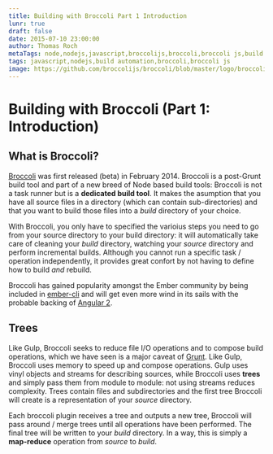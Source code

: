 ```yaml
---
title: Building with Broccoli Part 1 Introduction
lunr: true
draft: false
date: 2015-07-10 23:00:00
author: Thomas Roch
metaTags: node,nodejs,javascript,broccolijs,broccoli,broccoli js,build automation,build tool
tags: javascript,nodejs,build automation,broccoli,broccoli js
image: https://github.com/broccolijs/broccoli/blob/master/logo/broccoli-logo.generated.png
---
```



# Building with Broccoli (Part 1: Introduction)

## What is Broccoli?

[Broccoli](http://broccolijs.com/) was first released (beta) in February 2014. Broccoli is a post-Grunt build tool and part of a new breed of Node based
build tools: Broccoli is not a task runner but is a __dedicated build tool__. It makes the asumption that you have all source files
in a directory (which can contain sub-directories) and that you want to build those files into a _build_ directory of your choice.

With Broccoli, you only have to specified the varioius steps you need to go from your source directory to your build directory: it
will automatically take care of cleaning your _build_ directory, watching your _source_ directory and perform incremental builds. Although
you cannot run a specific task / operation independently, it provides great confort by not having to define how to build _and_ rebuild.

Broccoli has gained popularity amongst the Ember community by being included in [ember-cli](http://www.ember-cli.com/) and will get even
more wind in its sails with the probable backing of [Angular 2](https://docs.google.com/document/d/150lerb1LmNLuau_a_EznPV1I1UHMTbEl61t4hZ7ZpS0/mobilebasic).


## Trees

Like Gulp, Broccoli seeks to reduce file I/O operations and to compose build operations, which we have seen is a major caveat of
[Grunt](/posts/2015/04/22/building-with-grunt-part-2-caveats/). Like Gulp, Broccoli uses memory to speed up and compose operations.
Gulp uses vinyl objects and streams for describing sources, while Broccoli uses __trees__ and simply pass them from module to module:
not using streams reduces complexity.
Trees contain files and subdirectories and the first tree Broccoli will create is a representation of your _source_ directory.

Each broccoli plugin receives a tree and outputs a new tree, Broccoli will pass around / merge trees until all operations have been performed.
The final tree will be written to your _build_ directory. In a way, this is simply a __map-reduce__ operation from _source_ to _build_.
